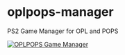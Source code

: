 # oplpops-manager
PS2 Game Manager for OPL and POPS




[![OPLPOPS Game Manager](https://img.youtube.com/vi/VQgu9p7ptfs/0.jpg)](https://www.youtube.com/watch?v=VQgu9p7ptfs "OPLPOPS Game Manager")



